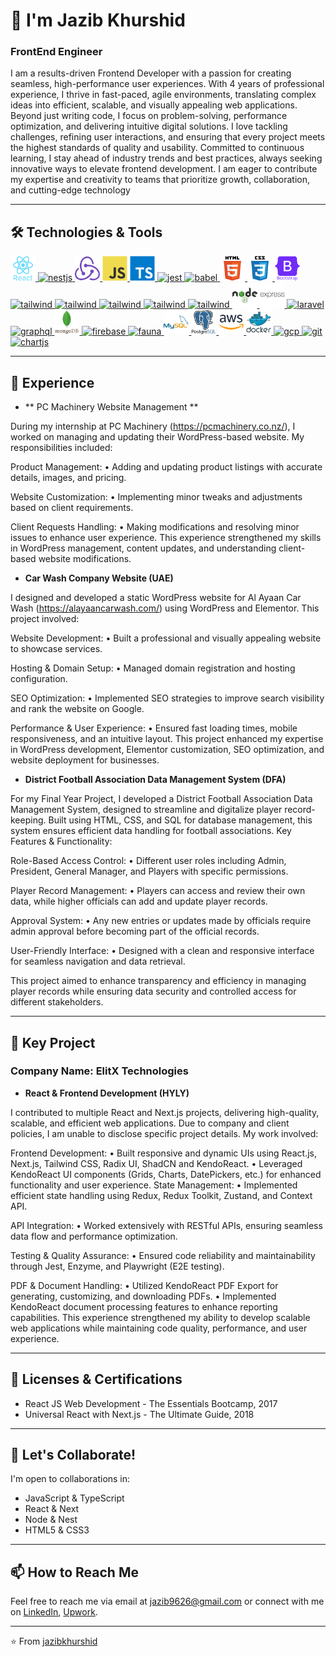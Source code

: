 # 👋 I'm Jazib Khurshid
### FrontEnd Engineer



I am a results-driven Frontend Developer with a passion for creating seamless, high-performance user experiences. With 4 years of professional experience, I thrive in fast-paced, agile environments, translating complex ideas into efficient, scalable, and visually appealing web applications. Beyond just writing code, I focus on problem-solving, performance optimization, and delivering intuitive digital solutions. I love tackling challenges, refining user interactions, and ensuring that every project meets the highest standards of quality and usability.
Committed to continuous learning, I stay ahead of industry trends and best practices, always seeking innovative ways to elevate frontend development. I am eager to contribute my expertise and creativity to teams that prioritize growth, collaboration, and cutting-edge technology

---

## 🛠️ Technologies & Tools

<p align="left"> <a href="https://reactjs.org/" target="_blank" rel="noreferrer"> <img src="https://raw.githubusercontent.com/devicons/devicon/master/icons/react/react-original-wordmark.svg" alt="react" width="40" height="40"/> </a> <a href="https://nestjs.com/" target="_blank" rel="noreferrer"> <img src="https://cdn.worldvectorlogo.com/logos/next-js.svg" alt="nestjs" width="40" height="40"/> </a> <a href="https://redux.js.org" target="_blank" rel="noreferrer"> <img src="https://raw.githubusercontent.com/devicons/devicon/master/icons/redux/redux-original.svg" alt="redux" width="40" height="40"/> </a> <a href="https://developer.mozilla.org/en-US/docs/Web/JavaScript" target="_blank" rel="noreferrer"> <img src="https://raw.githubusercontent.com/devicons/devicon/master/icons/javascript/javascript-original.svg" alt="javascript" width="40" height="40"/> </a> <a href="https://www.typescriptlang.org/" target="_blank" rel="noreferrer"> <img src="https://raw.githubusercontent.com/devicons/devicon/master/icons/typescript/typescript-original.svg" alt="typescript" width="40" height="40"/> </a>   <a href="https://jestjs.io" target="_blank" rel="noreferrer"> <img src="https://www.vectorlogo.zone/logos/jestjsio/jestjsio-icon.svg" alt="jest" width="40" height="40"/> </a>  <a href="https://babeljs.io/" target="_blank" rel="noreferrer"> <img src="https://www.vectorlogo.zone/logos/babeljs/babeljs-icon.svg" alt="babel" width="40" height="40"/> </a><a href="https://www.w3.org/html/" target="_blank" rel="noreferrer"> <img src="https://raw.githubusercontent.com/devicons/devicon/master/icons/html5/html5-original-wordmark.svg" alt="html5" width="40" height="40"/> </a> <a href="https://www.w3schools.com/css/" target="_blank" rel="noreferrer"> <img src="https://raw.githubusercontent.com/devicons/devicon/master/icons/css3/css3-original-wordmark.svg" alt="css3" width="40" height="40"/> </a>  <a href="https://getbootstrap.com" target="_blank" rel="noreferrer"> <img src="https://raw.githubusercontent.com/devicons/devicon/master/icons/bootstrap/bootstrap-plain-wordmark.svg" alt="bootstrap" width="40" height="40"/> </a> <a href="https://tailwindcss.com/" target="_blank" rel="noreferrer"> <img src="https://www.vectorlogo.zone/logos/tailwindcss/tailwindcss-icon.svg" alt="tailwind" width="40" height="40"/> </a> <a href="https://styled-components.com/" target="_blank" rel="noreferrer"> <img src="https://miro.medium.com/v2/resize:fit:318/1*7jRD5QhgARucFKvRHFxpOg.png" alt="tailwind" width="40" height="40"/> </a> <a href="https://bulma.io/extensions/" target="_blank" rel="noreferrer"> <img src="https://image.pngaaa.com/787/6130787-middle.png" alt="tailwind" width="40" height="40"/> </a> <a href="https://mui.com/material-ui/" target="_blank" rel="noreferrer"> <img src="https://w7.pngwing.com/pngs/761/513/png-transparent-material-ui-logo.png" alt="tailwind" width="40" height="40"/></a><a href="https://ionicframework.com/docs/" target="_blank" rel="noreferrer"> <img src="https://banner2.cleanpng.com/20181126/aaz/kisspng-ionic-apache-cordova-software-framework-mobile-app-5bfc36aa6e20c6.7150215215432557224511.jpg" alt="tailwind" width="60" height="40"/></a><a href="https://nodejs.org" target="_blank" rel="noreferrer"> <img src="https://raw.githubusercontent.com/devicons/devicon/master/icons/nodejs/nodejs-original-wordmark.svg" alt="nodejs" width="40" height="40"/> </a><a href="https://expressjs.com" target="_blank" rel="noreferrer"> <img src="https://raw.githubusercontent.com/devicons/devicon/master/icons/express/express-original-wordmark.svg" alt="express" width="40" height="40"/> </a> <a href="https://laravel.com/docs/5.6/installation" target="_blank" rel="noreferrer"> <img src="https://encrypted-tbn0.gstatic.com/images?q=tbn:ANd9GcQEpZ8-IOtzlfXVDWcadW_cOjSGX9MKTFYibg&s" alt="laravel" width="40" height="40"/> </a><a href="https://graphql.org" target="_blank" rel="noreferrer"> <img src="https://www.vectorlogo.zone/logos/graphql/graphql-icon.svg" alt="graphql" width="40" height="40"/> </a><a href="https://www.mongodb.com/" target="_blank" rel="noreferrer"> <img src="https://raw.githubusercontent.com/devicons/devicon/master/icons/mongodb/mongodb-original-wordmark.svg" alt="mongodb" width="40" height="40"/> </a><a href="https://firebase.google.com/" target="_blank" rel="noreferrer"> <img src="https://www.vectorlogo.zone/logos/firebase/firebase-icon.svg" alt="firebase" width="40" height="40"/> </a><a href="https://fauna.com/" target="_blank" rel="noreferrer"> <img src="https://seeklogo.com/images/F/fauna-logo-DC9CCCF6DB-seeklogo.com.png" alt="fauna" width="40" height="40"/> </a><a href="https://www.mysql.com/" target="_blank" rel="noreferrer"> <img src="https://raw.githubusercontent.com/devicons/devicon/master/icons/mysql/mysql-original-wordmark.svg" alt="mysql" width="40" height="40"/> </a>   <a href="https://www.postgresql.org" target="_blank" rel="noreferrer"> <img src="https://raw.githubusercontent.com/devicons/devicon/master/icons/postgresql/postgresql-original-wordmark.svg" alt="postgresql" width="40" height="40"/> </a><a href="https://aws.amazon.com" target="_blank" rel="noreferrer"> <img src="https://raw.githubusercontent.com/devicons/devicon/master/icons/amazonwebservices/amazonwebservices-original-wordmark.svg" alt="aws" width="40" height="40"/> </a>  <a href="https://www.docker.com/" target="_blank" rel="noreferrer"> <img src="https://raw.githubusercontent.com/devicons/devicon/master/icons/docker/docker-original-wordmark.svg" alt="docker" width="40" height="40"/> </a><a href="https://cloud.google.com" target="_blank" rel="noreferrer"> <img src="https://www.vectorlogo.zone/logos/google_cloud/google_cloud-icon.svg" alt="gcp" width="40" height="40"/> </a> <a href="https://git-scm.com/" target="_blank" rel="noreferrer"> <img src="https://www.vectorlogo.zone/logos/git-scm/git-scm-icon.svg" alt="git" width="40" height="40"/> </a><a href="https://www.chartjs.org" target="_blank" rel="noreferrer"> <img src="https://www.chartjs.org/media/logo-title.svg" alt="chartjs" width="40" height="40"/> </a></p>

---

## 💼 Experience

- ** PC Machinery Website Management ** 

During my internship at PC Machinery (https://pcmachinery.co.nz/), I worked on managing and updating their WordPress-based website.
My responsibilities included:

Product Management:
• Adding and updating product listings with accurate details, images, and pricing.

Website Customization:
• Implementing minor tweaks and adjustments based on client requirements.

Client Requests Handling:
• Making modifications and resolving minor issues to enhance user experience.
This experience strengthened my skills in WordPress management, content updates, and understanding client-based website modifications.

- **Car Wash Company Website (UAE)**

I designed and developed a static WordPress website for Al Ayaan Car Wash (https://alayaancarwash.com/) using WordPress and Elementor.
This project involved:

Website Development:
• Built a professional and visually appealing website to showcase services.
 
Hosting & Domain Setup:
• Managed domain registration and hosting configuration.

SEO Optimization:
• Implemented SEO strategies to improve search visibility and rank the website on Google.

Performance & User Experience:
• Ensured fast loading times, mobile responsiveness, and an intuitive layout.
This project enhanced my expertise in WordPress development, Elementor customization, SEO optimization, and website deployment for businesses.

- **District Football Association Data Management System (DFA)**

For my Final Year Project, I developed a District Football Association Data Management System, designed to streamline and digitalize player record-keeping. Built using HTML, CSS, and SQL for database management, this system ensures efficient data handling for football associations.
Key Features & Functionality:

Role-Based Access Control:
• Different user roles including Admin, President, General Manager, and Players with specific permissions.
 
Player Record Management:
• Players can access and review their own data, while higher officials can add and update player records.
 
Approval System:
• Any new entries or updates made by officials require admin approval before becoming part of the official records.

User-Friendly Interface:
• Designed with a clean and responsive interface for seamless navigation and data retrieval.

This project aimed to enhance transparency and efficiency in managing player records while ensuring data security and controlled access for different stakeholders.

---

## 🎯 Key Project
### Company Name: ElitX Technologies

- **React & Frontend Development (HYLY)**

I contributed to multiple React and Next.js projects, delivering high-quality, scalable, and efficient web applications. Due to company and client policies, I am unable to disclose specific project details.
My work involved:

Frontend Development: 
• Built responsive and dynamic UIs using React.js, Next.js, Tailwind CSS, Radix UI, ShadCN and KendoReact.
• Leveraged KendoReact UI components (Grids, Charts, DatePickers, etc.) for enhanced functionality and user experience. State Management:
• Implemented efficient state handling using Redux, Redux Toolkit, Zustand, and Context API.

API Integration:
• Worked extensively with RESTful APIs, ensuring seamless data flow and performance optimization.

Testing & Quality Assurance:
• Ensured code reliability and maintainability through Jest, Enzyme, and Playwright (E2E testing).
 
PDF & Document Handling:
• Utilized KendoReact PDF Export for generating, customizing, and downloading PDFs.
• Implemented KendoReact document processing features to enhance reporting capabilities.
This experience strengthened my ability to develop scalable web applications while maintaining code quality, performance, and user experience.
 
---

## 🏅 Licenses & Certifications
- React JS Web Development - The Essentials Bootcamp, 2017
- Universal React with Next.js - The Ultimate Guide, 2018

---

## 🤝 Let's Collaborate!

I'm open to collaborations in:

- JavaScript & TypeScript
- React & Next
- Node & Nest
- HTML5 & CSS3
---

## 📫 How to Reach Me

Feel free to reach me via email at [jazib9626@gmail.com](mailto:jazib9626@gmail.com) or connect with me on [LinkedIn](https://www.linkedin.com/in/assadakram/), [Upwork](https://www.linkedin.com/in/jazib-khurshid).

---

⭐️ From [jazibkhurshid](https://github.com/jazibkhurshid2019)

